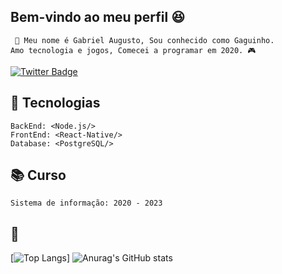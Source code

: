 ## Bem-vindo ao meu perfil 😆 

     📣 Meu nome é Gabriel Augusto, Sou conhecido como Gaguinho.  
    Amo tecnologia e jogos, Comecei a programar em 2020. 🎮 

[![Twitter Badge](https://img.shields.io/badge/-@gxguinho-4c2882?style=flat-square&labelColor=4c2882&logo=twitter&logoColor=white&link=https://twitter.com/Gxguinho)](https://twitter.com/Gxguinho)


## 🚀 Tecnologias
    BackEnd: <Node.js/>
    FrontEnd: <React-Native/>
    Database: <PostgreSQL/>
## 📚 Curso
    Sistema de informação: 2020 - 2023
    
## 🧐
[![Top Langs](https://github-readme-stats.vercel.app/api/top-langs/?username=gabrielapl&layout=compact)]
![Anurag's GitHub stats](https://github-readme-stats.vercel.app/api?username=gabrielapl&show_icons=true&theme=radical)
